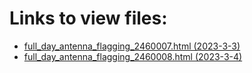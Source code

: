 # Links to view files:

* [full_day_antenna_flagging_2460007.html (2023-3-3)](https://htmlpreview.github.io/?https://github.com/HERA-Team/H6C_Notebooks_2/blob/main/full_day_antenna_flagging/full_day_antenna_flagging_2460007.html)
* [full_day_antenna_flagging_2460008.html (2023-3-4)](https://htmlpreview.github.io/?https://github.com/HERA-Team/H6C_Notebooks_2/blob/main/full_day_antenna_flagging/full_day_antenna_flagging_2460008.html)
